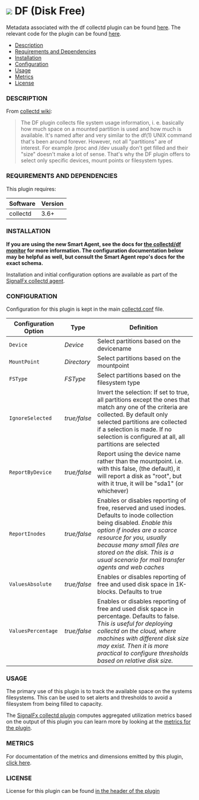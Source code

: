 # ![](https://github.com/signalfx/integrations/blob/master/collectd/img/integrations_collectd.png) DF (Disk Free)

Metadata associated with the df collectd plugin can be found <a target="_blank" href="https://github.com/signalfx/integrations/tree/release/collectd-df">here</a>. The relevant code for the plugin can be found <a target="_blank" href="https://github.com/signalfx/collectd/blob/master/src/df.c">here</a>.

- [Description](#description)
- [Requirements and Dependencies](#requirements-and-dependencies)
- [Installation](#installation)
- [Configuration](#configuration)
- [Usage](#usage)
- [Metrics](#metrics)
- [License](#license)

### DESCRIPTION

From <a target="_blank" href="https://collectd.org/wiki/index.php/Plugin:DF">collectd wiki</a>:

> The DF plugin collects file system usage information, i. e. basically how much space on a mounted partition is used and how much is available. It's named after and very similar to the df(1) UNIX command that's been around forever.
However, not all "partitions" are of interest. For example /proc and /dev usually don't get filled and their "size" doesn't make a lot of sense. That's why the DF plugin offers to select only specific devices, mount points or filesystem types.

### REQUIREMENTS AND DEPENDENCIES

This plugin requires:

| Software  | Version        |
|-----------|----------------|
| collectd  | 3.6+ |

### INSTALLATION

**If you are using the new Smart Agent, see the docs for [the collectd/df
monitor](https://github.com/signalfx/signalfx-agent/tree/master/docs/monitors/collectd-df.md)
for more information.  The configuration documentation below may be helpful as
well, but consult the Smart Agent repo's docs for the exact schema.**


Installation and initial configuration options are available as part of the <a target="_blank" href="https://github.com/signalfx/integrations/tree/master/collectd">SignalFx collectd agent</a>.


### CONFIGURATION

Configuration for this plugin is kept in the main <a target="_blank" href="https://github.com/signalfx/integrations/blob/master/collectd/collectd.conf">collectd.conf</a> file.

| Configuration Option | Type | Definition |
|----------------------|------|------------|
|`Device` | _Device_ | Select partitions based on the devicename |
|`MountPoint`| _Directory_ |Select partitions based on the mountpoint |
|`FSType`| _FSType_ | Select partitions based on the filesystem type|
|`IgnoreSelected`| _true/false_ |Invert the selection: If set to true, all partitions except the ones that match any one of the criteria are collected. By default only selected partitions are collected if a selection is made. If no selection is configured at all, all partitions are selected|
|`ReportByDevice`| _true/false_ |Report using the device name rather than the mountpoint. i.e. with this false, (the default), it will report a disk as "root", but with it true, it will be "sda1" (or whichever)|
|`ReportInodes`| _true/false_ | Enables or disables reporting of free, reserved and used inodes. Defaults to inode collection being disabled. _Enable this option if inodes are a scarce resource for you, usually because many small files are stored on the disk. This is a usual scenario for mail transfer agents and web caches_ |
|`ValuesAbsolute`| _true/false_ | Enables or disables reporting of free and used disk space in 1K-blocks. Defaults to true|
|`ValuesPercentage`| _true/false_ | Enables or disables reporting of free and used disk space in percentage. Defaults to false. _This is useful for deploying collectd on the cloud, where machines with different disk size may exist. Then it is more practical to configure thresholds based on relative disk size._ |

### USAGE

The primary use of this plugin is to track the available space on the systems filesystems. This can be used to set alerts and thresholds to avoid a filesystem from being filled to capacity.

The <a target="_blank" href="https://github.com/signalfx/integrations/tree/master/signalfx-metadata">SignalFx collectd plugin</a> computes aggregated utilization metrics based on the output of this plugin you can learn more by looking at the <a target="_blank" href="https://github.com/signalfx/integrations/tree/master/signalfx-metadata/docs/disk.utilization.md">metrics for the plugin</a>.

### METRICS

For documentation of the metrics and dimensions emitted by this plugin, [click here](./docs).

### LICENSE

License for this plugin can be found <a target="_blank" href="https://github.com/signalfx/collectd/blob/master/src/df.c">in the header of the plugin</a>

